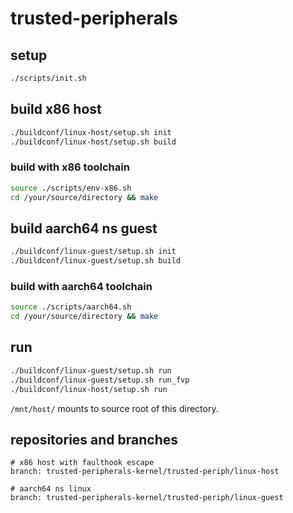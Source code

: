# trusted-peripherals

## setup
```sh
./scripts/init.sh
```

## build x86 host
```sh
./buildconf/linux-host/setup.sh init
./buildconf/linux-host/setup.sh build
```
### build with x86 toolchain
```sh
source ./scripts/env-x86.sh
cd /your/source/directory && make
```
## build aarch64 ns guest
```sh
./buildconf/linux-guest/setup.sh init
./buildconf/linux-guest/setup.sh build
```

### build with aarch64 toolchain
```sh
source ./scripts/aarch64.sh
cd /your/source/directory && make
```

## run
```sh
./buildconf/linux-guest/setup.sh run
./buildconf/linux-guest/setup.sh run_fvp
./buildconf/linux-host/setup.sh run
```
`/mnt/host/` mounts to source root of this directory.

## repositories and branches
```
# x86 host with faulthook escape
branch: trusted-peripherals-kernel/trusted-periph/linux-host

# aarch64 ns linux
branch: trusted-peripherals-kernel/trusted-periph/linux-guest
```

